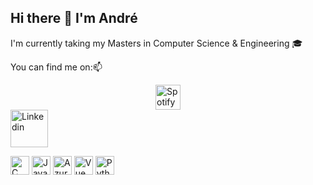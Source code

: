 ## Hi there 👋 I'm André

  I'm currently taking my Masters in Computer Science & Engineering 🎓

  You can find me on:📫

<div style="display: flex; justify-content: center; align-items: center;"> 

  <a href="https://open.spotify.com/user/214pt7dmn7csobdwbpmh2gvca?si=966808c6437249d5">
    <img src="https://upload.wikimedia.org/wikipedia/commons/thumb/1/19/Spotify_logo_without_text.svg/2048px-Spotify_logo_without_text.svg.png" alt="Spotify" width="40" height="40" />
    </div>
<!-- <div style="display: flex; justify-content: center; align-items: center;"> -->
  </a> 
    <a href="https://www.linkedin.com/in/andr%C3%A9-singh/">
    <img src="https://brandlogos.net/wp-content/uploads/2016/06/linkedin-logo.png" alt="Linkedin" width="60" height="60" />
  </a> 

</div>
  <br /> 

<img src="https://upload.wikimedia.org/wikipedia/commons/1/18/C_Programming_Language.svg" alt="C" width="30" height="30" /> <img src="https://upload.wikimedia.org/wikipedia/en/3/30/Java_programming_language_logo.svg" alt="Java" width="30" height="30" /> <img src="https://arunpotti.files.wordpress.com/2021/12/microsoft_azure.svg_.png" alt="Azure" width="30" height="30" /> <img src="https://vuejs.org/images/logo.png" alt="Vue" width="30" height="30" /> <img src="https://cdn3.iconfinder.com/data/icons/logos-and-brands-adobe/512/267_Python-512.png" alt="Python" width="30" height="30" />
